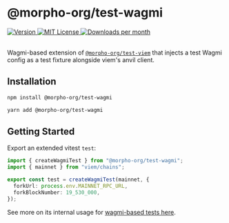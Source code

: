 # @morpho-org/test-wagmi

<a href="https://www.npmjs.com/package/@morpho-org/test-wagmi">
    <picture>
        <source media="(prefers-color-scheme: dark)" srcset="https://img.shields.io/npm/v/@morpho-org/test-wagmi?colorA=21262d&colorB=21262d&style=flat">
        <img src="https://img.shields.io/npm/v/@morpho-org/test-wagmi?colorA=f6f8fa&colorB=f6f8fa&style=flat" alt="Version">
    </picture>
</a>
<a href="https://github.com/wevm/@morpho-org/test-wagmi/blob/main/LICENSE">
    <picture>
        <source media="(prefers-color-scheme: dark)" srcset="https://img.shields.io/npm/l/@morpho-org/test-wagmi?colorA=21262d&colorB=21262d&style=flat">
        <img src="https://img.shields.io/npm/l/@morpho-org/test-wagmi?colorA=f6f8fa&colorB=f6f8fa&style=flat" alt="MIT License">
    </picture>
</a>
<a href="https://www.npmjs.com/package/@morpho-org/test-wagmi">
    <picture>
        <source media="(prefers-color-scheme: dark)" srcset="https://img.shields.io/npm/dm/@morpho-org/test-wagmi?colorA=21262d&colorB=21262d&style=flat">
        <img src="https://img.shields.io/npm/dm/@morpho-org/test-wagmi?colorA=f6f8fa&colorB=f6f8fa&style=flat" alt="Downloads per month">
    </picture>
</a>
<br />
<br />

Wagmi-based extension of [`@morpho-org/test-viem`](../test-viem/) that injects a test Wagmi config as a test fixture alongside viem's anvil client.

## Installation

```bash
npm install @morpho-org/test-wagmi
```

```bash
yarn add @morpho-org/test-wagmi
```

## Getting Started

Export an extended vitest `test`:

```typescript
import { createWagmiTest } from "@morpho-org/test-wagmi";
import { mainnet } from "viem/chains";

export const test = createWagmiTest(mainnet, {
  forkUrl: process.env.MAINNET_RPC_URL,
  forkBlockNumber: 19_530_000,
});
```

See more on its internal usage for [wagmi-based tests here](../blue-sdk-wagmi/test/e2e/).